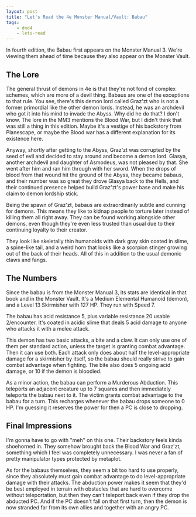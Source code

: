 ```yaml
---
layout: post
title: "Let's Read the 4e Monster Manual/Vault: Babau"
tags:
    - dnd4
    - lets-read
---
```


In fourth edition, the Babau first appears on the Monster Manual 3. We're
viewing them ahead of time because they also appear on the Monster Vault.

## The Lore

The general thrust of demons in 4e is that they're not fond of complex schemes,
which are more of a devil thing. Babaus are one of the exceptions to that
rule. You see, there's this demon lord called Graz'zt who is not a former
primordial like the other demon lords. Instead, he was an archdevil who got it
into his mind to invade the Abyss. Why did he do that? I don't know. The lore in
the MM3 mentions the Blood War, but I didn't think that was still a thing in
this edition. Maybe it's a vestige of his backstory from Planescape, or maybe
the Blood war has a different explanation for its existence here.

Anyway, shortly after getting to the Abyss, Graz'zt was corrupted by the seed of
evil and decided to stay around and become a demon lord. Glasya, another
archdevil and daughter of Asmodeus, was not pleased by that. She went after him
and ran him through with her sword. When the drops of blood from that wound hit
the ground of the Abyss, they became babaus, and their number was so great they
drove Glasya back to the Hells, and their continued presence helped build
Graz'zt's power base and make his claim to demon lordship stick.

Being the spawn of Graz'zt, babaus are extraordinarily subtle and cunning for
demons. This means they like to kidnap people to torture later instead of
killing them all right away. They can be found working alongside other demons,
even though they're even less trusted than usual due to their continuing loyalty
to their creator.

They look like skeletally thin humanoids with dark gray skin coated in slime, a
spine-like tail, and a weird horn that looks like a scorpion stinger growing out
of the back of their heads. All of this in addition to the usual demonic claws
and fangs.

## The Numbers

Since the babau is from the Monster Manual 3, its stats are identical in that
book and in the Monster Vault. It's a Medium Elemental Humanoid (demon), and a
Level 13 Skirmisher with 127 HP. They run with Speed 7.

The babau has acid resistance 5, plus variable resistance 20 usable
2/encounter. It's coated in acidic slime that deals 5 acid damage to anyone who
attacks it with a melee attack.

This demon has two basic attacks, a bite and a claw. It can only use one of them
per standard action, unless the target is granting combat advantage. Then it can
use both. Each attack only does about half the level-appropriate damage for a
skirmisher by itself, so the babau should really strive to gain combat advantage
when fighting. The bite also does 5 ongoing acid damage, or 10 if the demon is
bloodied.

As a minor action, the babau can perform a Murderous Abduction. This teleports
an adjacent creature up to 7 squares and then immediately teleports the babau
next to it. The victim grants combat advantage to the babau for a turn. This
recharges whenever the babau drops someone to 0 HP. I'm guessing it reserves the
power for then a PC is close to dropping.

## Final Impressions

I'm gonna have to go with "meh" on this one. Their backstory feels kinda
shoehorned in. They somehow brought back the Blood War and Graz'zt, something
which I feel was completely unnecessary. I was never a fan of pretty manipulator
types protected by metaplot.

As for the babaus themselves, they seem a bit too hard to use properly, since
they absolutely must gain combat advantage to do level-appropriate damage with
their attacks. The abduction power makes it seem that they'd be best employed in
terrain with obstacles that are hard to overcome without teleportation, but then
they can't teleport back even if they drop the abducted PC. And if the PC
doesn't fall on that first turn, then the demon is now stranded far from its own
allies and together with an angry PC.
